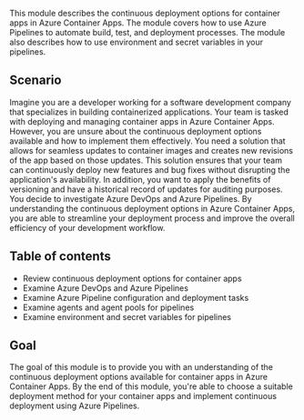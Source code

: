 This module describes the continuous deployment options for container apps in Azure Container Apps. The module covers how to use Azure Pipelines to automate build, test, and deployment processes. The module also describes how to use environment and secret variables in your pipelines.

## Scenario

Imagine you are a developer working for a software development company that specializes in building containerized applications. Your team is tasked with deploying and managing container apps in Azure Container Apps. However, you are unsure about the continuous deployment options available and how to implement them effectively. You need a solution that allows for seamless updates to container images and creates new revisions of the app based on those updates. This solution ensures that your team can continuously deploy new features and bug fixes without disrupting the application's availability. In addition, you want to apply the benefits of versioning and have a historical record of updates for auditing purposes. You decide to investigate Azure DevOps and Azure Pipelines. By understanding the continuous deployment options in Azure Container Apps, you are able to streamline your deployment process and improve the overall efficiency of your development workflow.

## Table of contents

- Review continuous deployment options for container apps
- Examine Azure DevOps and Azure Pipelines
- Examine Azure Pipeline configuration and deployment tasks
- Examine agents and agent pools for pipelines
- Examine environment and secret variables for pipelines

## Goal

The goal of this module is to provide you with an understanding of the continuous deployment options available for container apps in Azure Container Apps. By the end of this module, you're able to choose a suitable deployment method for your container apps and implement continuous deployment using Azure Pipelines.
